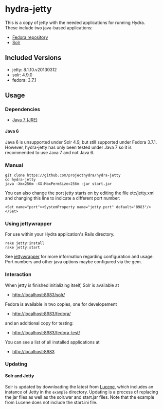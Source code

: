 # hydra-jetty

This is a copy of jetty with the needed applications for running Hydra.  These include two java-based applications:

* [Fedora repository](https://github.com/futures/fcrepo4)
* [Solr](http://lucene.apache.org/solr/)

## Included Versions

* jetty: 8.1.10.v20130312
* solr: 4.9.0
* fedora: 3.7.1

## Usage

### Dependencies

* [Java 7 (JRE)](https://java.com/en/download/index.jsp)

#### Java 6

Java 6 is unsupported under Solr 4.9, but still supported under Fedora 3.7.1.  However, hydra-jetty has only been tested under
Java 7 so it is recommended to use Java 7 and not Java 6.

### Manual
  
    git clone https://github.com/projecthydra/hydra-jetty
    cd hydra-jetty
    java -Xmx256m -XX:MaxPermSize=256m -jar start.jar

You can also change the port jetty starts on by editing the file etc/jetty.xml and changing this line to indicate a different port number:

    <Set name="port"><SystemProperty name="jetty.port" default="8983"/></Set>

### Using jettywrapper

For use within your Hydra application's Rails directory.

    rake jetty:install
    rake jetty:start

See [jettywrapper](https://github.com/projecthydra/jettywrapper) for more information regarding configuration and usage.
Port numbers and other java options maybe configured via the gem. 
    
### Interaction

When jetty is finished initializing itself, Solr is available at 

* [http://localhost:8983/solr/](http://localhost:8983/solr/)

Fedora is available in two copies, one for developement

* [http://localhost:8983/fedora/](http://localhost:8983/fedora/)

and an additional copy for testing:

* [http://localhost:8983/fedora-test/](http://localhost:8983/fedora-test/)

You can see a list of all installed applications at

* [http://localhost:8983](http://localhost:8983)

### Updating

#### Solr and Jetty

Solr is updated by downloading the latest from [Lucene](http://lucene.apache.org/solr/), which includes an instance of Jetty in the
`example` directory.  Updating is a process of replacing the jar files as well as the solr.war and start.jar files.  Note that the
example from Lucene does not include the start.ini file.
